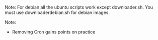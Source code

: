 Note: For debian all the ubuntu scripts work except downloader.sh. You must use downloaderdebian.sh for debian images.

Note:

- Removing Cron gains points on practice
